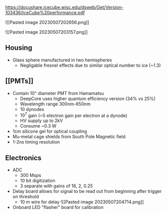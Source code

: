 https://docushare.icecube.wisc.edu/dsweb/Get/Version-103436/IceCube%20performance.pdf

![[Pasted image 20230507202656.png]]

![[Pasted image 20230507203157.png]]
## Housing
 - Glass sphere manufactured in two hemispheres
	 - Negligable fresnel effects due to similar optical number to ice (~1.3)
## [[PMTs]]
 - Contain 10" diameter PMT from Hamamatsu
	 - DeepCore uses higher quantum efficiency version (34% vs 25%)
	 - Wavelength range 300nm-650nm
	 - 10 dynodes
	 - $10^7$ gain (~5 electron gain per electron at a dynode)
	 - HV supply up to 2kV
	 - Consume ~0.3 W
 - 1cm silicone gel for optical coupling
 - Mu-metal cage shields from South Pole Magnetic field
 - 1-2ns timing resolution

## Electronics
 - ADC
	 - 300 Msps
	 - 10 bit digitization
	 - 3 separate with gains of 16, 2, 0.25
 - Delay board allows for signal to be read out from beginning after trigger on threshold
	 - 10 m wire for delay
 ![[Pasted image 20230507204714.png]]
 - Onboard LED "flasher" board for calibration